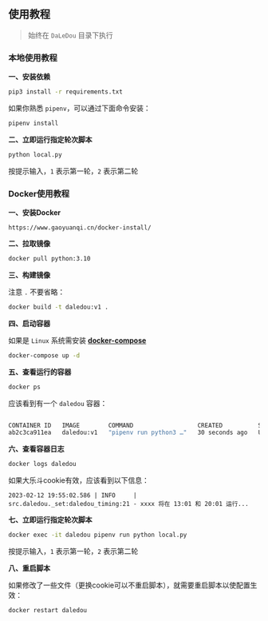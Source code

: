 ## 使用教程

>   始终在 `DaLeDou` 目录下执行


### 本地使用教程

**一、安装依赖**

```sh
pip3 install -r requirements.txt
```

如果你熟悉 `pipenv`，可以通过下面命令安装：
```sh
pipenv install
```

**二、立即运行指定轮次脚本**

```sh
python local.py
```

按提示输入，`1` 表示第一轮，`2` 表示第二轮


### Docker使用教程

**一、安装Docker**

```
https://www.gaoyuanqi.cn/docker-install/
```

**二、拉取镜像**

```sh
docker pull python:3.10
```

**三、构建镜像**

注意 `.` 不要省略：
```sh
docker build -t daledou:v1 .
```

**四、启动容器**

如果是 `Linux` 系统需安装 **[docker-compose](https://www.gaoyuanqi.cn/docker-compose/#%E5%AE%89%E8%A3%85docker-compose)**

```sh
docker-compose up -d
```

**五、查看运行的容器**

```sh
docker ps
```

应该看到有一个 `daledou` 容器：
```sh

CONTAINER ID   IMAGE        COMMAND                  CREATED          STATUS          PORTS     NAMES
ab2c3ca911ea   daledou:v1   "pipenv run python3 …"   30 seconds ago   Up 28 seconds             daledou
```

**六、查看容器日志**

```sh
docker logs daledou
```

如果大乐斗cookie有效，应该看到以下信息：
```
2023-02-12 19:55:02.586 | INFO     | src.daledou._set:daledou_timing:21 - xxxx 将在 13:01 和 20:01 运行...
```

**七、立即运行指定轮次脚本**

```sh
docker exec -it daledou pipenv run python local.py
```

按提示输入，`1` 表示第一轮，`2` 表示第二轮

**八、重启脚本**

如果修改了一些文件（更换cookie可以不重启脚本），就需要重启脚本以使配置生效：
```sh
docker restart daledou
```
